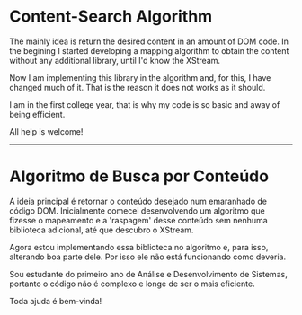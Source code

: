 # Content-Search Algorithm #

The mainly idea is return the desired content in an amount of DOM code.
In the begining I started developing a mapping algorithm to obtain the content without any additional library, until I'd know the XStream.

Now I am implementing this library in the algorithm and, for this, I have changed much of it. That is the reason it does not works as it should.

I am in the first college year, that is why my code is so basic and away of being efficient.

All help is welcome!

-------------------------------------------------------------------------------------------------------------------------------

# Algoritmo de Busca por Conteúdo #

A ideia principal é retornar o conteúdo desejado num emaranhado de código DOM.
Inicialmente comecei desenvolvendo um algoritmo que fizesse o mapeamento e a 'raspagem' desse conteúdo sem nenhuma biblioteca adicional, até que descubro o XStream.

Agora estou implementando essa biblioteca no algoritmo e, para isso, alterando boa parte dele. Por isso ele não está funcionando como deveria.

Sou estudante do primeiro ano de Análise e Desenvolvimento de Sistemas, portanto o código não é complexo e longe de ser o mais eficiente.

Toda ajuda é bem-vinda! 

